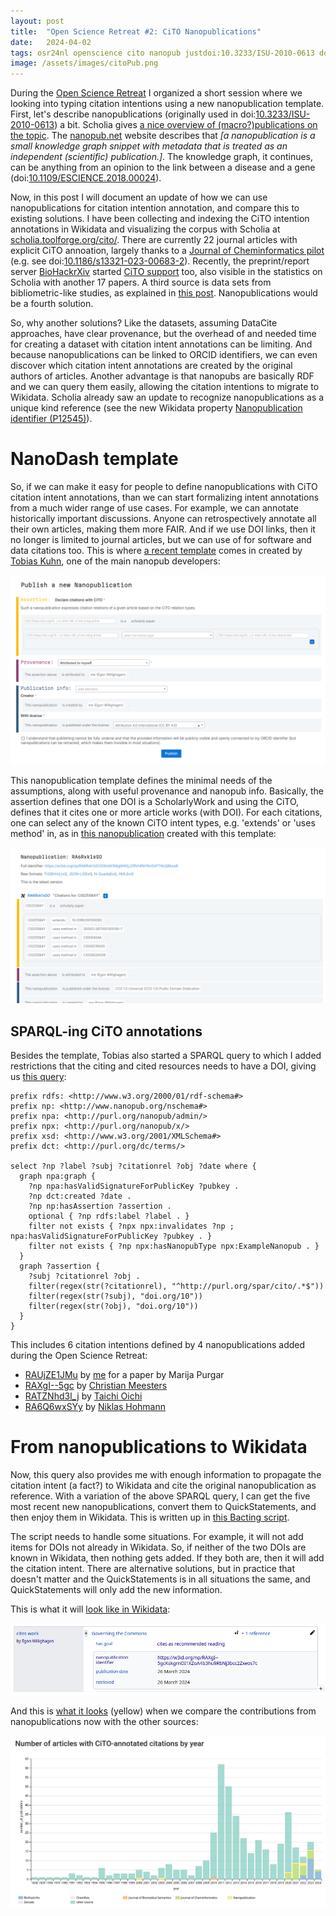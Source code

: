 ```yaml
---
layout: post
title:  "Open Science Retreat #2: CiTO Nanopublications"
date:   2024-04-02
tags: osr24nl openscience cito nanopub justdoi:10.3233/ISU-2010-0613 doi:10.1109/ESCIENCE.2018.00024 doi:10.1186/s13321-023-00683-2 wikidata
image: /assets/images/citoPub.png
---
```


During the [Open Science Retreat](http://chem-bla-ics.linkedchemistry.info/2024/03/31/open-science-retreat-1.html) I organized
a short session where we looking into typing citation intentions using a new nanopublication template. First, let's describe
nanopublications (originally used in doi:[10.3233/ISU-2010-0613](https://doi.org/10.3233/ISU-2010-0613)) a bit.
Scholia gives [a nice overview of (macro?)publications on the topic](https://scholia.toolforge.org/topic/Q57814310).
The [nanopub.net](https://nanopub.net/)
website describes that *[a nanopublication is a small knowledge graph snippet with metadata that is treated as an
independent (scientific) publication.]*. The knowledge graph, it continues, can be anything from an opinion to the link
between a disease and a gene (doi:[10.1109/ESCIENCE.2018.00024](https://doi.org/10.1109/ESCIENCE.2018.00024)).

Now, in this post I will document an update of how we can use nanopublications for citation intention annotation, and
compare this to existing solutions. I have been collecting and indexing the CiTO intention annotations in Wikidata and
visualizing the corpus with Scholia at [scholia.toolforge.org/cito/](https://scholia.toolforge.org/cito/). There are
currently 22 journal articles with explicit CiTO annoation, largely thanks to a [Journal of Cheminformatics pilot](https://www.biomedcentral.com/collections/cito)
(e.g. see doi:[10.1186/s13321-023-00683-2](https://doi.org/10.1186/s13321-023-00683-2)). Recently,
the preprint/report server [BioHackrXiv](https://biohackrxiv.org/discover) started
[CiTO support](https://github.com/biohackrxiv/publication-template) too, also visible in the statistics
on Scholia with another 17 papers. A third source is data sets from bibliometric-like studies, as explained
in [this post](https://chem-bla-ics.blogspot.com/2023/04/cito-updates-4-annotations-in-datasets.html). Nanopublications
would be a fourth solution.

So, why another solutions? Like the datasets, assuming DataCite approaches, have clear provenance, but the overhead
of and needed time for creating a dataset with citation intent annotations can be limiting. And because nanopublications
can be linked to ORCID identifiers, we can even discover which citation intent annotations are created by the original
authors of articles. Another advantage is that nanopubs are basically RDF and we can query them easily, allowing
the citation intentions to migrate to Wikidata. Scholia already saw an update to recognize nanopublications as
a unique kind reference (see the new Wikidata property [Nanopublication identifier (P12545)](https://www.wikidata.org/wiki/Property:P12545)).

# NanoDash template

So, if we can make it easy for people to define nanopublications with CiTO citation intent annotations, than we can
start formalizing intent annotations from a much wider range of use cases. For example, we can annotate historically
important discussions. Anyone can retrospectively annotate all their own articles, making them more FAIR. And if we
use DOI links, then it no longer is limited to journal articles, but we can use of for software and data citations too.
This is where [a recent template](https://w3id.org/np/RAX_4tWTyjFpO6nz63s14ucuejd64t2mK3IBlkwZ7jjLo) comes in created by
[Tobias Kuhn](https://orcid.org/0000-0002-1267-0234), one of the main nanopub developers:

![](/assets/images/citoPub.png)

This nanopublication template defines the minimal needs of the assumptions, along with useful provenance and nanopub
info. Basically, the assertion defines that one DOI is a ScholarlyWork and using the CiTO, defines that it cites
one or more article works (with DOI). For each citations, one can select any of the known CiTO intent types,
e.g. 'extends' or 'uses method' in, as in [this nanopublication](https://w3id.org/np/RA6Rxk1sSOSWxM7A6gW4SjJZRVt4fbY6nShPTAbQ8kce8)
created with this template:

![](/assets/images/citoPub2.png)

## SPARQL-ing CiTO annotations

Besides the template, Tobias also started a SPARQL query to which I added restrictions that the citing and cited
resources needs to have a DOI, giving us [this query](https://query.np.trustyuri.net/tools/type/2c1cce3f3152738c1009d59251409392aaaa3b0324bcb5fdfb4b7b944b8f0c18/yasgui.html#query=prefix+rdfs%3A+%3Chttp%3A%2F%2Fwww.w3.org%2F2000%2F01%2Frdf-schema%23%3E%0Aprefix+np%3A+%3Chttp%3A%2F%2Fwww.nanopub.org%2Fnschema%23%3E%0Aprefix+npa%3A+%3Chttp%3A%2F%2Fpurl.org%2Fnanopub%2Fadmin%2F%3E%0Aprefix+npx%3A+%3Chttp%3A%2F%2Fpurl.org%2Fnanopub%2Fx%2F%3E%0Aprefix+xsd%3A+%3Chttp%3A%2F%2Fwww.w3.org%2F2001%2FXMLSchema%23%3E%0Aprefix+dct%3A+%3Chttp%3A%2F%2Fpurl.org%2Fdc%2Fterms%2F%3E%0A%0Aselect+%3Fnp+%3Flabel+%3Fsubj+%3Fcitationrel+%3Fobj+%3Fdate+where+%7B%0A++graph+npa%3Agraph+%7B%0A++++%3Fnp+npa%3AhasValidSignatureForPublicKey+%3Fpubkey+.%0A++++%3Fnp+dct%3Acreated+%3Fdate+.%0A++++%3Fnp+np%3AhasAssertion+%3Fassertion+.%0A++++optional+%7B+%3Fnp+rdfs%3Alabel+%3Flabel+.+%7D%0A++++filter+not+exists+%7B+%3Fnpx+npx%3Ainvalidates+%3Fnp+%3B+npa%3AhasValidSignatureForPublicKey+%3Fpubkey+.+%7D%0A++++filter+not+exists+%7B+%3Fnp+npx%3AhasNanopubType+npx%3AExampleNanopub+.+%7D%0A++%7D%0A++graph+%3Fassertion+%7B%0A++++%3Fsubj+%3Fcitationrel+%3Fobj+.%0A++++filter(regex(str(%3Fcitationrel)%2C+%22%5Ehttp%3A%2F%2Fpurl.org%2Fspar%2Fcito%2F.*%24%22))%0A++++filter(regex(str(%3Fsubj)%2C+%22doi.org%2F10%22))%0A++++filter(regex(str(%3Fobj)%2C+%22doi.org%2F10%22))%0A++%7D%0A%7D%0A++&contentTypeConstruct=text%2Fturtle&contentTypeSelect=application%2Fsparql-results%2Bjson&endpoint=%2Frepo%2Ftype%2F2c1cce3f3152738c1009d59251409392aaaa3b0324bcb5fdfb4b7b944b8f0c18&requestMethod=POST&tabTitle=Query&headers=%7B%7D&outputFormat=table):

```sparql
prefix rdfs: <http://www.w3.org/2000/01/rdf-schema#>
prefix np: <http://www.nanopub.org/nschema#>
prefix npa: <http://purl.org/nanopub/admin/>
prefix npx: <http://purl.org/nanopub/x/>
prefix xsd: <http://www.w3.org/2001/XMLSchema#>
prefix dct: <http://purl.org/dc/terms/>

select ?np ?label ?subj ?citationrel ?obj ?date where {
  graph npa:graph {
    ?np npa:hasValidSignatureForPublicKey ?pubkey .
    ?np dct:created ?date .
    ?np np:hasAssertion ?assertion .
    optional { ?np rdfs:label ?label . }
    filter not exists { ?npx npx:invalidates ?np ; npa:hasValidSignatureForPublicKey ?pubkey . }
    filter not exists { ?np npx:hasNanopubType npx:ExampleNanopub . }
  }
  graph ?assertion {
    ?subj ?citationrel ?obj .
    filter(regex(str(?citationrel), "^http://purl.org/spar/cito/.*$"))
    filter(regex(str(?subj), "doi.org/10"))
    filter(regex(str(?obj), "doi.org/10"))
  }
}
```

This includes 6 citation intentions defined by 4 nanopublications added during the Open Science Retreat:

* [RAUjZE1JMu](https://w3id.org/np/RAUjZE1JMu1GAvUQ_fZ4yc9-7sOSCT9xbeS0wYznkKtYk) by [me](https://nanodash.knowledgepixels.com/explore?id=https%3A%2F%2Forcid.org%2F0000-0002-7192-1486) for a paper by Marija Purgar
* [RAXgI--5gc](https://nanodash.knowledgepixels.com/explore?id=RAXgI--5gcKskgrnOI1XZoA4b3hu9RbNj3bcc2Zxeos7c) by [Christian Meesters](https://nanodash.knowledgepixels.com/explore?id=https%3A%2F%2Forcid.org%2F0000-0003-2408-7588)
* [RATZNhd3l_j](https://nanodash.knowledgepixels.com/explore?id=RATZNhd3l_jN0y8GEi8mLIqy-uVV8tiUZIq2RJtkq6G8A) by [Taichi Oichi](https://nanodash.knowledgepixels.com/explore?id=https%3A%2F%2Forcid.org%2F0000-0003-4285-690X)
* [RA6Q6wxSYy](https://nanodash.knowledgepixels.com/explore?id=RA6Q6wxSYyWfA3XwpOBqSNFKgQpM7ZgdVBoU2kSD-CFjw) by [Niklas Hohmann](https://nanodash.knowledgepixels.com/explore?id=https%3A%2F%2Forcid.org%2F0000-0003-1559-1838)

# From nanopublications to Wikidata

Now, this query also provides me with enough information to propagate the citation intent (a fact?) to Wikidata
and cite the original nanopublication as reference. With a variation of the above SPARQL query, I can get the
five most recent new nanopublications, convert them to QuickStatements, and then enjoy them in Wikidata. This
is written up in [this Bacting script](https://github.com/egonw/ons-wikidata/blob/main/Nanopubs/createQS.groovy).

The script needs to handle some situations. For example, it will not add items for DOIs not already in Wikidata.
So, if neither of the two DOIs are known in Wikidata, then nothing gets added. If they both are, then it will
add the citation intent. There are alternative solutions, but in practice that doesn't matter and the QuickStatements
is in all situations the same, and QuickStatements will only add the new information.

This is what it will [look like in Wikidata](https://www.wikidata.org/wiki/Q113312162#P2860):

![](/assets/images/citoPub3.png)

And this is [what it looks](https://scholia.toolforge.org/cito/#articles) (yellow) when we compare the contributions
from nanopublications now with the other sources:

![](/assets/images/citoPubs4.png)
